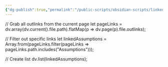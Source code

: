 ```yaml
---
{"dg-publish":true,"permalink":"/public-scripts/obsidian-scripts/linked-assumptions/"}
---
```



<div class="transclusion internal-embed is-loaded"><div class="markdown-embed">



// Grab all outlinks from the current page
let pageLinks = dv.array(dv.current().file.path).flatMap(p => dv.page(p).file.outlinks);

// Filter out specific links
let linkedAssumptions = Array.from(pageLinks.filter(pageLinks => pageLinks.path.includes("Assumptions")));


// Create list
dv.list(linkedAssumptions);

</div></div>
